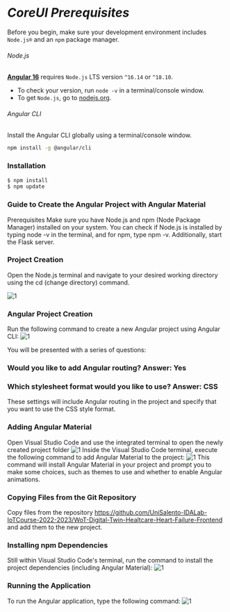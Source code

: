 
# <i>CoreUI Prerequisites</i>
Before you begin, make sure your development environment includes `Node.js®` and an `npm` package manager.

###### Node.js
[**Angular 16**](https://angular.io/guide/what-is-angular) requires `Node.js` LTS version `^16.14` or `^18.10`.

- To check your version, run `node -v` in a terminal/console window.
- To get `Node.js`, go to [nodejs.org](https://nodejs.org/).

###### Angular CLI
Install the Angular CLI globally using a terminal/console window.
```bash
npm install -g @angular/cli
```

### Installation

``` bash
$ npm install
$ npm update
```
### Guide to Create the Angular Project with Angular Material

Prerequisites
Make sure you have Node.js and npm (Node Package Manager) installed on your system. You can check if Node.js is installed by typing node -v in the terminal, and for npm, type npm -v.
Additionally, start the Flask server.

### Project Creation
Open the Node.js terminal and navigate to your desired working directory using the cd (change directory) command.

![1](https://github.com/UniSalento-IDALab-IoTCourse-2022-2023/WoT-Digital-Twin-Healtcare-Heart-Failure-Frontend/assets/140186334/97383dce-69b7-4e6d-a0f5-d4ebae509e9b)

### Angular Project Creation
Run the following command to create a new Angular project using Angular CLI:
![1](https://github.com/UniSalento-IDALab-IoTCourse-2022-2023/WoT-Digital-Twin-Healtcare-Heart-Failure-Frontend/assets/140186334/7b22a13b-c093-4a97-80b5-d524f14ca7e3)

You will be presented with a series of questions:
### Would you like to add Angular routing? Answer: Yes
### Which stylesheet format would you like to use? Answer: CSS
These settings will include Angular routing in the project and specify that you want to use the CSS style format.

### Adding Angular Material
Open Visual Studio Code and use the integrated terminal to open the newly created project folder
![1](https://github.com/UniSalento-IDALab-IoTCourse-2022-2023/WoT-Digital-Twin-Healtcare-Heart-Failure-Frontend/assets/140186334/d5d82d7e-7f4e-42ba-8ada-d067c6b4d55f)
Inside the Visual Studio Code terminal, execute the following command to add Angular Material to the project:
![1](https://github.com/UniSalento-IDALab-IoTCourse-2022-2023/WoT-Digital-Twin-Healtcare-Heart-Failure-Frontend/assets/140186334/8d9aa46c-b603-4496-8c2c-a29895c420d4)
This command will install Angular Material in your project and prompt you to make some choices, such as themes to use and whether to enable Angular animations.

### Copying Files from the Git Repository
Copy files from the repository https://github.com/UniSalento-IDALab-IoTCourse-2022-2023/WoT-Digital-Twin-Healtcare-Heart-Failure-Frontend and add them to the new project.

### Installing npm Dependencies
Still within Visual Studio Code's terminal, run the command to install the project dependencies (including Angular Material):
![1](https://github.com/UniSalento-IDALab-IoTCourse-2022-2023/WoT-Digital-Twin-Healtcare-Heart-Failure-Frontend/assets/140186334/15084985-532b-4223-8761-a8ea7a1c7c1c)

### Running the Application
To run the Angular application, type the following command:
![1](https://github.com/UniSalento-IDALab-IoTCourse-2022-2023/WoT-Digital-Twin-Healtcare-Heart-Failure-Frontend/assets/140186334/fcf713ed-de80-42e6-80ea-4199b5118aab)
